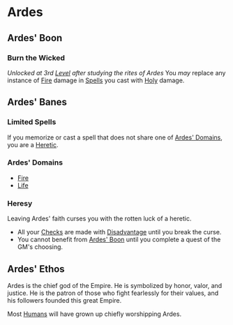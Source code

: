 # Ardes

## Ardes' Boon

### Burn the Wicked

*Unlocked at 3rd [Level](../../../Player%20Characters/Derived%20Statistics/Level.md) after studying the rites of Ardes*
You *may* replace any instance of [Fire](../../Spells/Spell%20Domains/Fire.md) damage in [Spells](../../Spellcasting/Spells.md) you cast with [Holy](../../../Game%20Procedures/Combat/Damage%20Types/Holy.md) damage.

## Ardes' Banes

### Limited Spells

If you memorize or cast a spell that does not share one of [Ardes' Domains](#Ardes'%20Domains), you are a [Heretic](Ardes.md#Heresy).

### Ardes' Domains

- [Fire](../../Spells/Spell%20Domains/Fire.md)
- [Life](../../Spells/Spell%20Domains/Life.md)

### Heresy

Leaving Ardes' faith curses you with the rotten luck of a heretic.

- All your [Checks](../../../Game%20Procedures/Core%20Procedures/Check.md) are made with [Disadvantage](../../../Game%20Procedures/Die%20Rolling%20Mechanics/Disadvantage.md) until you break the curse.
- You cannot benefit from [Ardes' Boon](Ardes.md#Ardes'%20Boon) until you complete a quest of the GM's choosing.

## Ardes' Ethos

Ardes is the chief god of the Empire. He is symbolized by honor, valor, and justice. He is the patron of those who fight fearlessly for their values, and his followers founded this great Empire.

Most [Humans](../../../Player%20Characters/Ancenstries/Human.md) will have grown up chiefly worshipping Ardes.

